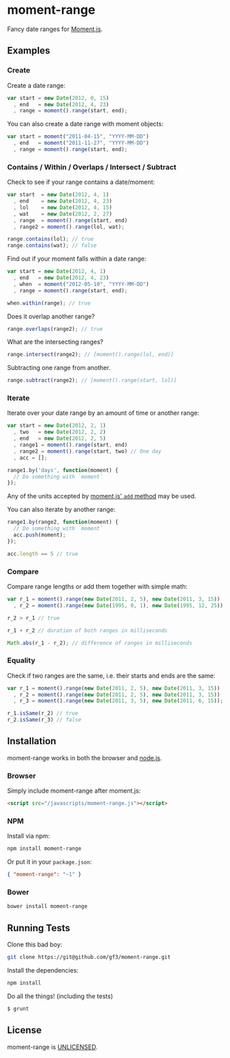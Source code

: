 moment-range
============

Fancy date ranges for [Moment.js][moment].


Examples
--------

### Create

Create a date range:

``` javascript
var start = new Date(2012, 0, 15)
  , end   = new Date(2012, 4, 23)
  , range = moment().range(start, end);
```

You can also create a date range with moment objects:

``` javascript
var start = moment("2011-04-15", "YYYY-MM-DD")
  , end   = moment("2011-11-27", "YYYY-MM-DD")
  , range = moment().range(start, end);
```

### Contains / Within / Overlaps / Intersect / Subtract

Check to see if your range contains a date/moment:

``` javascript
var start  = new Date(2012, 4, 1)
  , end    = new Date(2012, 4, 23)
  , lol    = new Date(2012, 4, 15)
  , wat    = new Date(2012, 2, 27)
  , range  = moment().range(start, end)
  , range2 = moment().range(lol, wat);

range.contains(lol); // true
range.contains(wat); // false
```

Find out if your moment falls within a date range:

``` javascript
var start = new Date(2012, 4, 1)
  , end   = new Date(2012, 4, 23)
  , when  = moment("2012-05-10", "YYYY-MM-DD")
  , range = moment().range(start, end);

when.within(range); // true
```

Does it overlap another range?

``` javascript
range.overlaps(range2); // true
```

What are the intersecting ranges?

``` javascript
range.intersect(range2); // [moment().range(lol, end)]
```

Subtracting one range from another.

``` javascript
range.subtract(range2); // [moment().range(start, lol)]
```

### Iterate

Iterate over your date range by an amount of time or another range:

``` javascript
var start = new Date(2012, 2, 1)
  , two   = new Date(2012, 2, 2)
  , end   = new Date(2012, 2, 5)
  , range1 = moment().range(start, end)
  , range2 = moment().range(start, two) // One day
  , acc = [];

range1.by('days', function(moment) {
  // Do something with `moment`
});
```

Any of the units accepted by [moment.js' `add`
method](http://momentjs.com/docs/#/manipulating/add/) may be used.

You can also iterate by another range:

``` javascript
range1.by(range2, function(moment) {
  // Do something with `moment`
  acc.push(moment);
});

acc.length == 5 // true
```

### Compare

Compare range lengths or add them together with simple math:

``` javascript
var r_1 = moment().range(new Date(2011, 2, 5), new Date(2011, 3, 15))
  , r_2 = moment().range(new Date(1995, 0, 1), new Date(1995, 12, 25));

r_2 > r_1 // true

r_1 + r_2 // duration of both ranges in milliseconds

Math.abs(r_1 - r_2); // difference of ranges in milliseconds
```

### Equality

Check if two ranges are the same, i.e. their starts and ends are the same:

``` javascript
var r_1 = moment().range(new Date(2011, 2, 5), new Date(2011, 3, 15))
  , r_2 = moment().range(new Date(2011, 2, 5), new Date(2011, 3, 15))
  , r_3 = moment().range(new Date(2011, 3, 5), new Date(2011, 6, 15));

r_1.isSame(r_2) // true
r_2.isSame(r_3) // false
```


Installation
------------

moment-range works in both the browser and [node.js][node].


### Browser

Simply include moment-range after moment.js:

``` html
<script src="/javascripts/moment-range.js"></script>
```


### NPM

Install via npm:

``` sh
npm install moment-range
```

Or put it in your `package.json`:

``` json
{ "moment-range": "~1" }
```


### Bower

``` sh
bower install moment-range
```


Running Tests
-------------

Clone this bad boy:

``` bash
git clone https://git@github.com/gf3/moment-range.git
```

Install the dependencies:

``` bash
npm install
```

Do all the things! (including the tests)

``` bash
$ grunt
```


License
-------

moment-range is [UNLICENSED][unlicense].

[moment]: http://momentjs.com/
[node]: http://nodejs.org/
[unlicense]: http://unlicense.org/
